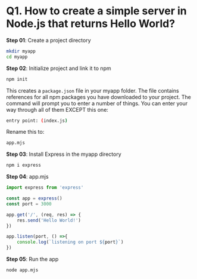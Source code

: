 # Q1. How to create a simple server in Node.js that returns Hello World?

**Step 01**: Create a project directory

```bash
mkdir myapp
cd myapp
```

**Step 02**: Initialize project and link it to npm

```bash
npm init
```

This creates a `package.json` file in your myapp folder. The file contains references for all npm packages you have downloaded to your project. The command will prompt you to enter a number of things.
You can enter your way through all of them EXCEPT this one:

```bash
entry point: (index.js)
```

Rename this to:

```bash
app.mjs
```

**Step 03**: Install Express in the myapp directory

```bash
npm i express
```

**Step 04**: app.mjs

```js
import express from 'express'

const app = express()
const port = 3000

app.get('/', (req, res) => {
    res.send('Hello World!')
})

app.listen(port, () =>{
    console.log(`listening on port ${port}`)
})
```

**Step 05**: Run the app

```bah
node app.mjs
```
